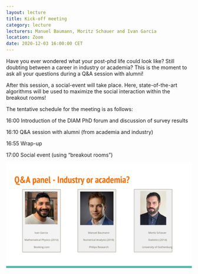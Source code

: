 ```yaml
---
layout: lecture
title: Kick-off meeting
category: lecture
lecturers: Manuel Baumann, Moritz Schauer and Ivan Garcia
location: Zoom
date: 2020-12-03 16:00:00 CET
---
```


Have you ever wondered what your post-phd life could look like? Still doubting between a career in industry or academia? This is the moment to ask all your questions during a Q&A session with alumni!

After this session, a social-event will take place. Here, state-of-the-art algorithms will be used to maximize the social interaction within the breakout rooms!


The tentative schedule for the meeting is as follows:

16:00 Introduction of the DIAM PhD forum and discussion of survey results

16:10 Q&A session with alumni (from academia and industry)

16:55 Wrap-up

17:00 Social event (using “breakout rooms”)

![Kickoff](/images/kickoff.png)